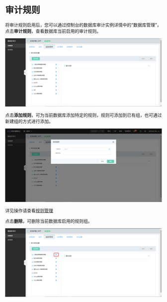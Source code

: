 # 审计规则

将审计规则启用后，您可以通过控制台的数据库审计实例详情中的“数据库管理”，点击**审计规则**，查看数据库当前启用的审计规则。

![数据库审计规则](/image/Database-Audit/数据库审计规则.png)

点击**添加规则**，可为当前数据库添加特定的规则，规则可添加到已有组，也可通过新建组的方式进行添加。

![数据库页面添加规则组及规则](/image/Database-Audit/数据库页面添加规则组及规则.png)

详见操作请查看[规则管理](../Rules-List.md)

点击**删除**，可删除当前数据库启用的规则组。

![数据库页面删除规则组](/image/Database-Audit/数据库页面删除规则组.png)
